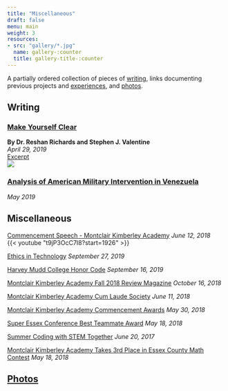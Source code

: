 ```yaml
---
title: "Miscellaneous"
draft: false
menu: main
weight: 3
resources:
- src: "gallery/*.jpg"
  name: gallery-:counter
  title: gallery-title-:counter
---
```

A partially ordered collection of pieces of [writing](#writing), links documenting previous projects and [experiences](#miscellaneous), and [photos](/photos).

## Writing

### [Make Yourself Clear](https://www.makeyourselfclear.xyz/)
**By Dr. Reshan Richards and Stephen J. Valentine**  
*April 29, 2019*  
[Excerpt](https://books.google.com/books?id=a6iODwAAQBAJ&pg=PA82&lpg=PA82&dq=make+yourself+clear+nico+espinosa+dice&source=bl&ots=6cX6hF4ONa&sig=ACfU3U3qcoEjfHpikMfLmxz399e63e6L_Q&hl=en&sa=X&ved=2ahUKEwjYr_7s76ToAhW_lnIEHfgZA58Q6AEwAHoECAoQAQ#v=onepage&q=make%20yourself%20clear%20nico%20espinosa%20dice&f=false)  
[![](/img/makeyourselfclear.jpeg)](https://www.amazon.com/Make-Yourself-Clear-Understand-Everything/dp/111955859X)

### [Analysis of American Military Intervention in Venezuela](/img/American_Intervention_Venezuela.pdf)
*May 2019*

## Miscellaneous
[Commencement Speech - Montclair Kimberley Academy](t9jP3OcC7I8?start=1926)
*June 12, 2018*  
{{< youtube "t9jP3OcC7I8?start=1926" >}}

[Ethics in Technology](https://tsl.news/hmc-career-fair-ethics/)
*September 27, 2019*

[Harvey Mudd College Honor Code](https://www.hmc.edu/ashmc/honor-code/)
*September 16, 2019*

[Montclair Kimberley Academy Fall 2018 Review Magazine](https://issuu.com/montclairkimberley/docs/mka_fall2018_final/28)
*October 16, 2018*

[Montclair Kimberley Academy Cum Laude Society](https://www.mka.org/cf_news/view.cfm?newsid=2181)
*June 11, 2018*

[Montclair Kimberley Academy Commencement Awards](https://resources.finalsite.net/images/v1528734782/montclair/gpwkpuuy9gvirqbflfuh/AwardsReleaseSeniors2018.pdf)
*May 30, 2018*

[Super Essex Conference Best Teammate Award](https://www.einnews.com/amp/pr_news/447646119/33-student-athletes-presented-2018-best-teammate-award-at-yogi-berra-museum-learning-center)
*May 18, 2018*

[Summer Coding with STEM Together](http://www.montclairlibrary.org/news-events/summer-coding-with-nico-espinosa-dice/)
*June 20, 2017*

[Montclair Kimberley Academy Takes 3rd Place in Essex County Math Contest](https://www.facebook.com/MontclairKimberley/posts/mka-came-in-3rd-place-overall-at-the-essex-county-math-league-that-was-held-at-c/10153532473951128/)
*May 18, 2018*

## [Photos](/photos)
